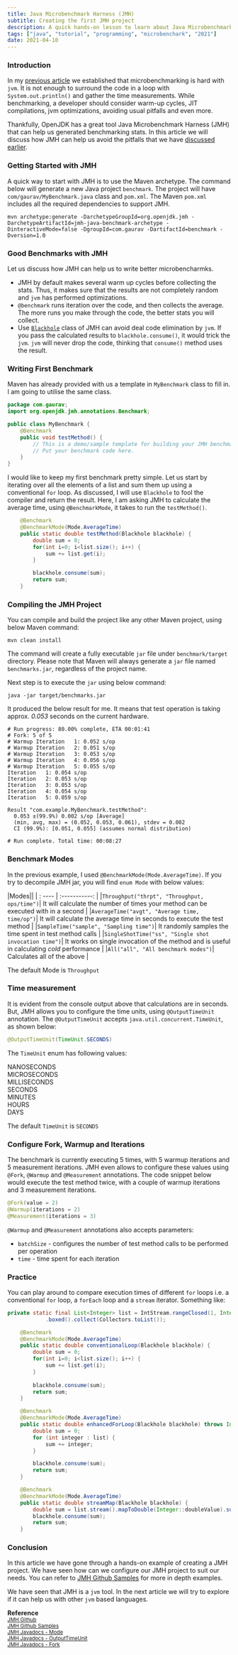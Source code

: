 ```yaml
---
title: Java Microbenchmark Harness (JMH)
subtitle: Creating the first JMH project
description: A quick hands-on lesson to learn about Java Microbenchmark Harness (JMH). The article helps you get started and configure JMH project.
tags: ["java", "tutorial", "programming", "microbenchark", "2021"]
date: 2021-04-10
---
```


### Introduction
In my <a href="/java/java-benchmarking" target="_blank">previous article</a> we established that microbenchmarking is hard with `jvm`. It is not enough to surround the code in a loop with `System.out.println()` and gather the time measurements. While benchmarking, a developer should consider warm-up cycles, JIT compilations, jvm optimizations, avoiding usual pitfalls and even more.

Thankfully, OpenJDK has a great tool Java Microbenchmark Harness (JMH) that can help us generated benchmarking stats. In this article we will discuss how JMH can help us avoid the pitfalls that we have <a href="/java/java-benchmarking" target="_blank">discussed earlier</a>. 

### Getting Started with JMH
A quick way to start with JMH is to use the Maven archetype. The command below will generate a new Java project `benchmark`. The project will have `com/gaurav/MyBenchmark.java` class and `pom.xml`. The Maven `pom.xml` includes all the required dependencies to support JMH.

```shell
mvn archetype:generate -DarchetypeGroupId=org.openjdk.jmh -DarchetypeArtifactId=jmh-java-benchmark-archetype -DinteractiveMode=false -DgroupId=com.gaurav -DartifactId=benchmark -Dversion=1.0
```

### Good Benchmarks with JMH
Let us discuss how JMH can help us to write better microbencharmks.

* JMH by default makes several warm up cycles before collecting the stats. Thus, it makes sure that the results are not completely random and `jvm` has performed optimizations.
* `@benchmark` runs iteration over the code, and then collects the average. The more runs you make through the code, the better stats you will collect.
* Use <a href="http://javadox.com/org.openjdk.jmh/jmh-core/1.6.3/org/openjdk/jmh/infra/Blackhole.html" target="_blank">`Blackhole`</a> class of JMH can avoid deal code elimination by `jvm`. If you pass the calculated results to `blackhole.consume()`, it would trick the `jvm`. `jvm` will never drop the code, thinking that `consume()` method uses the result.

### Writing First Benchmark
Maven has already provided with us a template in `MyBenchmark` class to fill in. I am going to utilise the same class.

```java
package com.gaurav;
import org.openjdk.jmh.annotations.Benchmark;

public class MyBenchmark {
    @Benchmark
    public void testMethod() {
        // This is a demo/sample template for building your JMH benchmarks. Edit as needed.
        // Put your benchmark code here.
    }
}
```

I would like to keep my first benchmark pretty simple. Let us start by iterating over all the elements of a list and sum them up using a conventional `for` loop. As discussed, I will use `Blackhole` to fool the compiler and return the result. Here, I am asking JMH to calculate the average time, using `@BenchmarkMode`, it takes to run the `testMethod()`.

```java
    @Benchmark
    @BenchmarkMode(Mode.AverageTime)
    public static double testMethod(Blackhole blackhole) {
        double sum = 0;
        for(int i=0; i<list.size(); i++) {
            sum += list.get(i);
        }

        blackhole.consume(sum);
        return sum;
    }
```

### Compiling the JMH Project
You can compile and build the project like any other Maven project, using below Maven command:

```shell
mvn clean install
```

The command will create a fully executable `jar` file under `benchmark/target` directory. Please note that Maven will always generate a `jar` file named `benchmarks.jar`, regardless of the project name.

Next step is to execute the `jar` using below command:
```shell
java -jar target/benchmarks.jar
```

It produced the below result for me. It means that test operation is taking approx. _0.053_ seconds on the current hardware.  

```shell
# Run progress: 80.00% complete, ETA 00:01:41
# Fork: 5 of 5
# Warmup Iteration   1: 0.052 s/op
# Warmup Iteration   2: 0.051 s/op
# Warmup Iteration   3: 0.053 s/op
# Warmup Iteration   4: 0.056 s/op
# Warmup Iteration   5: 0.055 s/op
Iteration   1: 0.054 s/op
Iteration   2: 0.053 s/op
Iteration   3: 0.053 s/op
Iteration   4: 0.054 s/op
Iteration   5: 0.059 s/op

Result "com.example.MyBenchmark.testMethod":
  0.053 ±(99.9%) 0.002 s/op [Average]
  (min, avg, max) = (0.052, 0.053, 0.061), stdev = 0.002
  CI (99.9%): [0.051, 0.055] (assumes normal distribution)

# Run complete. Total time: 00:08:27
```

### Benchmark Modes
In the previous example, I used `@BenchmarkMode(Mode.AverageTime)`. If you try to decompile JMH jar, you will find `enum Mode` with below values:

|Modes||
| : ---- | :-----------: |
|`Throughput("thrpt", "Throughput, ops/time")`| It will calculate the number of times your method can be executed with in a second |
|`AverageTime("avgt", "Average time, time/op")`| It will calculate the average time in seconds to execute the test method |
|`SampleTime("sample", "Sampling time")`| It randomly samples the time spent in test method calls |
|`SingleShotTime("ss", "Single shot invocation time")`| It works on single invocation of the method and is useful in calculating _cold_ performance |
|`All("all", "All benchmark modes")`| Calculates all of the above |

The default Mode is `Throughput`

### Time measurement
It is evident from the console output above that calculations are in seconds. But, JMH allows you to configure the time units, using `@OutputTimeUnit` annotation. The `@OutputTimeUnit` accepts `java.util.concurrent.TimeUnit`, as shown below:

```java
@OutputTimeUnit(TimeUnit.SECONDS)
```

The `TimeUnit` enum has following values:

NANOSECONDS<br>
MICROSECONDS<br>
MILLISECONDS<br>
SECONDS<br>
MINUTES<br>
HOURS<br>
DAYS<br>

The default `TimeUnit` is `SECONDS`

### Configure Fork, Warmup and Iterations

The benchmark is currently executing 5 times, with 5 warmup iterations and 5 measurement iterations. JMH even allows to configure these values using `@Fork`, `@Warmup` and `@Measurement` annotations. The code snippet below would execute the test method twice, with a couple of warmup iterations and 3 measurement iterations.

```java
@Fork(value = 2)
@Warmup(iterations = 2)
@Measurement(iterations = 3)
```
`@Warmup` and `@Measurement` annotations also accepts parameters:
- `batchSize` - configures the number of test method calls to be performed per operation
- `time` - time spent for each iteration


### Practice
You can play around to compare execution times of different `for` loops i.e. a conventional `for` loop, a `forEach` loop and a `stream` iterator. Something like:

```java
private static final List<Integer> list = IntStream.rangeClosed(1, Integer.MAX_VALUE/100)
            .boxed().collect(Collectors.toList());

    @Benchmark
    @BenchmarkMode(Mode.AverageTime)
    public static double conventionalLoop(Blackhole blackhole) {
        double sum = 0;
        for(int i=0; i<list.size(); i++) {
            sum += list.get(i);
        }
        
        blackhole.consume(sum);
        return sum;
    }

    @Benchmark
    @BenchmarkMode(Mode.AverageTime)
    public static double enhancedForLoop(Blackhole blackhole) throws InterruptedException {
        double sum = 0;
        for (int integer : list) {
            sum += integer;
        }

        blackhole.consume(sum);
        return sum;
    }

    @Benchmark
    @BenchmarkMode(Mode.AverageTime)
    public static double streamMap(Blackhole blackhole) {
        double sum = list.stream().mapToDouble(Integer::doubleValue).sum();
        blackhole.consume(sum);
        return sum;
    }
```

### Conclusion
In this article we have gone through a hands-on example of creating a JMH project. We have seen how can we configure our JMH project to suit our needs. You can refer to <a href="https://github.com/openjdk/jmh/tree/master/jmh-samples/src/main/java/org/openjdk/jmh/samples" target="_blank">JMH Github Samples</a> for more in depth examples.

We have seen that JMH is a `jvm` tool. In the next article we will try to explore if it can help us with other `jvm` based languages.

__Reference__<br>
<sup><a href="https://github.com/openjdk/jmh" target="_blank">JMH Github</a></sup><br>
<sup><a href="https://github.com/openjdk/jmh/tree/master/jmh-samples/src/main/java/org/openjdk/jmh/samples" target="_blank">JMH Github Samples</a></sup><br>
<sup><a href="http://javadox.com/org.openjdk.jmh/jmh-core/0.8/org/openjdk/jmh/annotations/Mode.html" target="_blank">JMH Javadocs - Mode</a></sup><br>
<sup><a href="http://javadox.com/org.openjdk.jmh/jmh-core/1.7/org/openjdk/jmh/annotations/OutputTimeUnit.html" target="_blank">JMH Javadocs - OutputTimeUnit</a></sup><br>
<sup><a href="http://javadox.com/org.openjdk.jmh/jmh-core/0.9/org/openjdk/jmh/annotations/Fork.html" target="_blank">JMH Javadocs - Fork</a></sup><br>